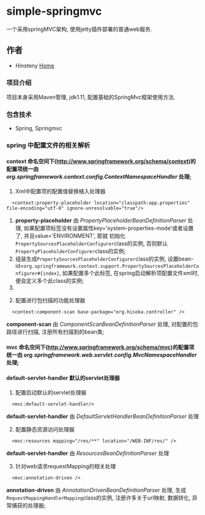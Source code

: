 # simple-springmvc
一个采用springMVC架构, 使用jetty插件部署的普通web服务.

## 作者
* Hinsteny [Home](https://github.com/Hinsteny)

### 项目介绍
项目本身采用Maven管理, jdk1.11, 配置基础的SpringMvc框架使用方法.

### 包含技术
*  Spring, Springmvc


### spring 中配置文件的相关解析

#### **context** 命名空间下(http://www.springframework.org/schema/context)的配置项统一由 _org.springframework.context.config.ContextNamespaceHandler_ 处理;

1) Xml中配置项的配置值替换植入处理器

```
  <context:property-placeholder location="classpath:app.properties" file-encoding="utf-8" ignore-unresolvable="true"/>
```
1. **property-placeholder** 由 _PropertyPlaceholderBeanDefinitionParser_ 处理, 如果配置项标签没有设置属性key='system-properties-mode'或者设置了, 并且value='ENVIRONMENT', 那就
初始化`PropertySourcesPlaceholderConfigurer`class的实例, 否则默认`PropertyPlaceholderConfigurer`class的实例;
2. 组装生成`PropertySourcesPlaceholderConfigurer`class的实例, 设置bean-id=`org.springframework.context.support.PropertySourcesPlaceholderConfigurer#{index}`, 如果配置多个此标签,
在spring启动解析项配置文件xml时, 便会定义多个此class的实例;
3. 


2) 配置进行包扫描的功能处理器

```
  <context:component-scan base-package="org.hisoka.controller" />
```
**component-scan** 由 _ComponentScanBeanDefinitionParser_ 处理, 对配置的包路径进行扫描, 注册所有扫描到的bean类;


#### **mvc** 命名空间下(http://www.springframework.org/schema/mvc)的配置项统一由 _org.springframework.web.servlet.config.MvcNamespaceHandler_ 处理;

#### **default-servlet-handler** 默认的servlet处理器

1) 配置启动默认的servlet处理器

```
  <mvc:default-servlet-handler/>
```

**default-servlet-handler** 由 _DefaultServletHandlerBeanDefinitionParser_ 处理

2) 配置静态资源访问处理器

```
  <mvc:resources mapping="/res/**" location="/WEB-INF/res/" />
```

**default-servlet-handler** 由 _ResourcesBeanDefinitionParser_ 处理

3) 针对web请求requestMapping的相关处理

```
  <mvc:annotation-driven />
```

**annotation-driven** 由 _AnnotationDrivenBeanDefinitionParser_ 处理, 生成`RequestMappingHandlerMapping`class的实例, 注册许多关于url映射, 数据转化, 异常捕获的处理器;